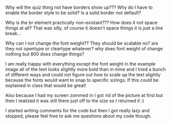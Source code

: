 Why will the quiz thing not have borders show up???
Why do I have to enable the border style to be solid? Is a solid border not default?

Why is the br element practically non-existant??? How does it not space things at all?
That was silly, of course it doesn't space things it is just a line break...

Why can I not change the font weight?? They should be scalable no? are they not opentype or cleartype whatever? why does font weight of change nothing but 800 does change things?



I am really happy with everything except the font weight in the example image all of the text looks slightly more bold than in mine and I tried a bunch of different ways and could not figure out how to scale up the text slightly because the fonts would want to snap to specific sizings. If this could be explained in class that would be great!

Also because I had my screen zommed in I got rid of the picture at first but then I realized it was still there just off to the size so I returned it :)

I started writing comments for the code but then I got really lazy and stopped, please feel free to ask me questions about my code though.